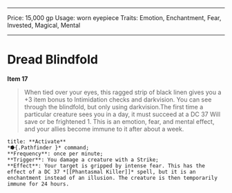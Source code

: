 
---
Price: 15,000 gp
Usage: worn eyepiece
Traits: Emotion, Enchantment, Fear, Invested, Magical, Mental

---

# Dread Blindfold

**Item 17**

> When tied over your eyes, this ragged strip of black linen gives you a +3 item bonus to Intimidation checks and darkvision. You can see through the blindfold, but only using darkvision.The first time a particular creature sees you in a day, it must succeed at a DC 37 Will save or be frightened 1. This is an emotion, fear, and mental effect, and your allies become immune to it after about a week.

```ad-embed-ability
title: **Activate**
*⭓{.Pathfinder }* command; 
**Frequency**: once per minute;
**Trigger**: You damage a creature with a Strike;
**Effect**: Your target is gripped by intense fear. This has the effect of a DC 37 *[[Phantasmal Killer]]* spell, but it is an enchantment instead of an illusion. The creature is then temporarily immune for 24 hours.

```
